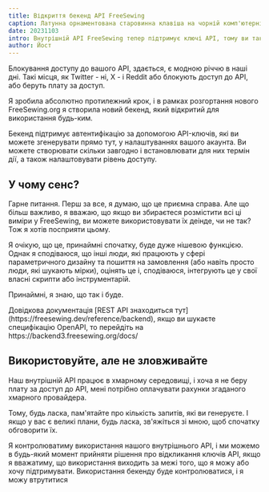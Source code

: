```yaml
---
title: Відкриття бекенд API FreeSewing
caption: Латунна орнаментована старовинна клавіша на чорній комп'ютерній клавіатурі, від PixaBay
date: 20231103
intro: Внутрішній API FreeSewing тепер підтримує ключі API, тому ви також можете взаємодіяти з ним
author: Йост
---
```


Блокування доступу до вашого API, здається, є модною річчю в наші дні. Такі місця, як Twitter - ні, X - і Reddit або блокують доступ до API, або беруть плату за доступ.

Я зробила абсолютно протилежний крок, і в рамках розгортання нового FreeSewing.org я створила новий бекенд, який відкритий для використання будь-ким.

Бекенд підтримує автентифікацію за допомогою API-ключів, які ви можете згенерувати прямо тут, у налаштуваннях вашого акаунта. Ви можете створювати скільки завгодно і встановлювати для них термін дії, а також налаштовувати рівень доступу.

## У чому сенс?

Гарне питання. Перш за все, я думаю, що це приємна справа. Але що більш важливо, я вважаю, що якщо ви збираєтеся розмістити всі ці виміри у FreeSewing, ви можете використовувати їх деінде, чи не так? Тож я хотів посприяти цьому.

Я очікую, що це, принаймні спочатку, буде дуже нішевою функцією. Однак я сподіваюся, що інші люди, які працюють у сфері параметричного дизайну та пошиття на замовлення (або навіть просто люди, які шукають мірки), оцінять це і, сподіваюся, інтегрують це у свої власні скрипти або інструментарій.

Принаймні, я знаю, що так і буде.

Довідкова документація [REST API знаходиться тут] (https\://freesewing.dev/reference/backend), якщо ви шукаєте специфікацію OpenAPI, то перейдіть на https\://backend3.freesewing.org/docs/

## Використовуйте, але не зловживайте

Наш внутрішній API працює в хмарному середовищі, і хоча я не беру плату за доступ до API, мені потрібно оплачувати рахунки згаданого хмарного провайдера.

Тому, будь ласка, пам'ятайте про кількість запитів, які ви генеруєте. І якщо у вас є великі плани, будь ласка, зв'яжіться зі мною, щоб спочатку обговорити їх.

Я контролюватиму використання нашого внутрішнього API, і ми можемо в будь-який момент прийняти рішення про відкликання ключів API, якщо я вважатиму, що використання виходить за межі того, що я можу або хочу підтримувати.
Використання бекенду буде контролюватися, і я можу втрутитися
